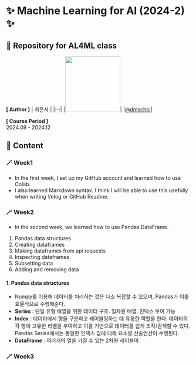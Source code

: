 # :sparkles: Machine Learning for AI (2024-2) :sparkles:

## :paperclip: Repository for AL4ML class
   
**[ Author ]**
| 최은서 |
|:-:|
|<img src="https://avatars.githubusercontent.com/u/127280706?v=4" width="150" height="150"/>|
|[@dmschoi](https://github.com/dmschoi)|

**[ Course Period ]**    
2024.09 - 2024.12   
   
## :page_facing_up: Content
### :magic_wand: Week1
- In the first week, I set up my GitHub account and learned how to use Colab.
- I also learned Markdown syntax. I think I will be able to use this usefully when writing Velog or GitHub Readme.
### :magic_wand: Week2
- In the second week, we learned how to use Pandas DataFrame.
1. Pandas data structures
2. Creating dataframes
3. Making dataframes from api requests
4. Inspecting dataframes
5. Subsetting data
6. Adding and removing data    
    
#### 1. Pandas data structures
- Numpy를 이용해 데이터를 처리하는 것은 다소 복잡할 수 있으며, Pandas가 이를 효율적으로 수행해준다.
- **Series** : 단일 유형 배열을 위한 데이터 구조. 일차원 배열. 인덱스 부여 가능
- **Index** : 데이터에서 행을 구분하고 레이블링하는 데 유용한 역할을 한다. 데이터의 각 행에 고유한 라벨을 부여하고 이를 기반으로 데이터를 쉽게 조작/검색할 수 있다. Pandas Series에서는 동일한 인덱스 값에 대해 요소별 산술연산이 수행된다.
- **DataFrame** : 여러개의 열을 가질 수 있는 2차원 레이블이
















### :magic_wand: Week3
